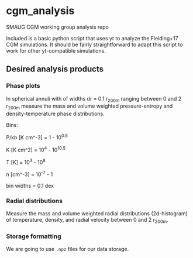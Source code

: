 # cgm_analysis
SMAUG CGM working group analysis repo

Included is a basic python script that uses yt to analyze the Fielding+17 CGM simulations. It should be fairly straightforward to adapt this script to work for other yt-compatible simulations.

## Desired analysis products
### Phase plots
In spherical annuli with of widths dr = 0.1 r<sub>200m</sub> ranging between 0 and 2 r<sub>200m</sub> measure the mass and volume weighted pressure-entropy and density-temperature phase distributions.

Bins:

P/kb [K cm^-3] = 1 - 10<sup>0.5</sup>

K    [K cm^2]  = 10<sup>4</sup> - 10<sup>10.5</sup>

T    [K]       = 10<sup>3</sup> - 10<sup>8</sup>

n    [cm^-3]   = 10<sup>-7</sup> - 1 

bin widths = 0.1 dex

### Radial distributions
Measure the mass and volume weighted radial distributions (2d-histogram) of temperature, density, and radial velocity between 0 and 2 r<sub>200m</sub>. 

### Storage formatting
We are going to use `.npz` files for our data storage. 

